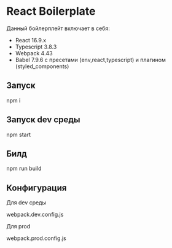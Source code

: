 # React Boilerplate 

Данный бойлерплейт включает в себя: 

- React 16.9.x
- Typescript 3.8.3
- Webpack 4.43
- Babel 7.9.6 с пресетами (env,react,typescript) и плагином (styled_components)


## Запуск

npm i

## Запуск dev среды 

npm start

## Билд

npm run build


## Конфигурация

Для dev среды

webpack.dev.config.js

Для prod

webpack.prod.config.js

